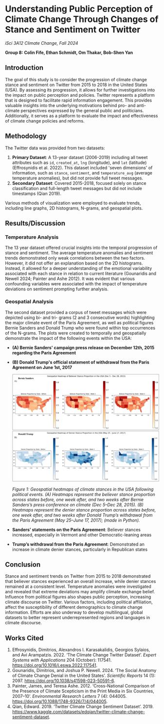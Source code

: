 # Understanding Public Perception of Climate Change Through Changes of Stance and Sentiment on Twitter
*iSci 3A12 Climate Change, Fall 2024*

**Group 8: Colin Fife, Ethan Schmidt, Om Thakar, Bob-Shen Yan**  

## Introduction
The goal of this study is to consider the progression of climate change stance and sentiment on Twitter from 2015 to 2018 in the United States (USA). By assessing its progression, it allows for further investigations into the impact on public perception and policies. Twitter represents a platform that is designed to facilitate rapid information engagement. This provides valuable insights into the underlying motivations behind pro- and anti-climate perspectives expressed by the general public and politicians. Additionally, it serves as a platform to evaluate the impact and effectiveness of climate change policies and reforms.

## Methodology
The Twitter data was provided from two datasets:
1. **Primary Dataset**: A 13-year dataset (2006-2019) including all tweet attributes such as `id`, `created_at`, `lng` (longitude), and `lat` (latitude) (Effrosynidis et al. 2022). This dataset included 'seven dimensions' of information, such as `stance`, `sentiment`, and `temperature_avg` (average temperature anomalies), but did not provide full tweet messages.
2. **Secondary Dataset**: Covered 2015-2018, focused solely on stance classification and full-length tweet messages but did not include timestamps (Qian 2019).

Various methods of visualization were employed to evaluate trends, including line graphs, 2D histograms, N-grams, and geospatial plots.

## Results/Discussion

### Temperature Analysis
The 13 year dataset offered crucial insights into the temporal progression of stance and sentiment. The average temperature anomalies and sentiment trends demonstrated only weak correlations between the two factors. However, it did not offer an explanation based on the 2D histograms. Instead, it allowed for a deeper understanding of the emotional variability associated with each stance in relation to current literature (Gounaridis and Newell 2024; Painter and Ashe 2012). It was evident that various confounding variables were associated with the impact of temperature deviations on sentiment prompting further analysis. 

### Geospatial Analysis
The second dataset provided a corpus of tweet messages which were depicted using bi- and tri- grams (2 and 3 consecutive words) highlighting the major climate event of the Paris Agreement, as well as political figures Bernie Sanders and Donald Trump who were found within top occurrences of the N-grams. The plots were created to temporally and geospatially demonstrate the impact of the following events within the USA:

  - **(A) Bernie Sanders' campaign press release on December 12th, 2015 regarding the Paris Agreement**
  - **(B) Donald Trump's official statement of withdrawal from the Paris Agreement on June 1st, 2017**

    <img src="BernieSanders.png" alt="Bernie Sanders geosptial map 3 weeks" width="900" style="border: 1px solid darkgrey">
    <img src="DonaldTrump.png" alt="Donald Trump geosptial map 3 weeks" width="900" style="border: 1px solid darkgrey">
    
    *Figure 1: Geospatial heatmaps of climate stances in the USA following political events. (A) Heatmaps represent the believer stance proportion across states before, one week after, and two weeks after Bernie Sanders’s press conference on climate (Dec 5–Dec 28, 2015). (B) Heatmaps represent the denier stance proportion across       states before, one week after, and two weeks after Donald Trump’s withdrawal from the Paris Agreement (May 25–June 17, 2017); (made in Python).*

  - **Sanders’ statements on the Paris Agreement**: Believer stances increased, especially in Vermont and other Democratic-leaning areas
  - **Trump’s withdrawal from the Paris Agreement**: Demonstrated an increase in climate denier stances, particularly in Republican states

## Conclusion
Stance and sentiment trends on Twitter from 2015 to 2018 demonstrated that believer stances experienced an overall increase, while denier stances remained at a consistent level. Temperature anomalies were investigated and revealed that extreme deviations may amplify climate exchange belief. Influence from political figures also shapes public perception, increasing climate discourse on Twitter. Various factors, including political affiliation, affect the susceptibility of different demographics to climate change information. Efforts are also underway to develop multilingual, global datasets to better represent underrepresented regions and languages in climate discourse. 

## Works Cited
1. Effrosynidis, Dimitrios, Alexandros I. Karasakalidis, Georgios Sylaios, and Avi Arampatzis. 2022. ‘The Climate Change Twitter Dataset’. *Expert Systems with Applications* 204 (October): 117541. https://doi.org/10.1016/j.eswa.2022.117541.
2. Gounaridis, Dimitrios, and Joshua P. Newell. 2024. ‘The Social Anatomy of Climate Change Denial in the United States’. *Scientific Reports* 14 (1): 2097. https://doi.org/10.1038/s41598-023-50591-6.
3. Painter, James, and Teresa Ashe. 2012. ‘Cross-National Comparison of the Presence of Climate Scepticism in the Print Media in Six Countries, 2007–10’. *Environmental Research Letters* 7 (4): 044005. https://doi.org/10.1088/1748-9326/7/4/044005.
4. Qian, Edward. 2019. ‘Twitter Climate Change Sentiment Dataset’. 2019. https://www.kaggle.com/datasets/edqian/twitter-climate-change-sentiment-dataset.
